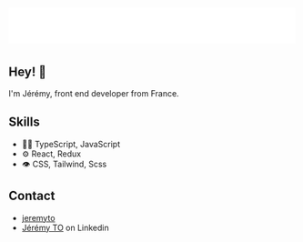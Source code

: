 <h1 align="center">
  <img src="https://raw.githubusercontent.com/Jeremy-To/Jeremy-To/master/name.svg" alt="Jérémy TO" />
</h1>

## Hey! 👋
I'm Jérémy, front end developer from France.

## Skills
- 👨‍💻 TypeScript, JavaScript
- ⚙️ React, Redux
- 👁️ CSS, Tailwind, Scss

## Contact
- [jeremyto](https://jeremyto.com)
- [Jérémy TO](https://www.linkedin.com/in/jérémy-to-b13227253/) on Linkedin
